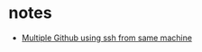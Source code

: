 # notes

- [Multiple Github using ssh from same machine](https://github.com/gupta24789/notes/blob/main/multiple_git_ssh.md)
